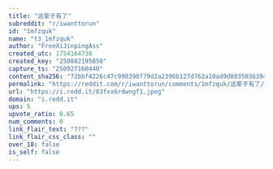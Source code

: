 ```yaml
---
title: "这辈子有了"
subreddit: "r/iwanttorun"
id: "1mfzquk"
name: "t3_1mfzquk"
author: "FreeXiJinpingAss"
created_utc: 1754164738
created_key: "250802195858"
capture_ts: "250927160440"
content_sha256: "72bbf4226c47c998398f79d2a2396b127d762a10ad9d80350363949cacfa77ca"
permalink: "https://reddit.com/r/iwanttorun/comments/1mfzquk/这辈子有了/"
url: "https://i.redd.it/83fxx6rdwngf1.jpeg"
domain: "i.redd.it"
ups: 5
upvote_ratio: 0.65
num_comments: 0
link_flair_text: "???"
link_flair_css_class: ""
over_18: false
is_self: false
---
```


